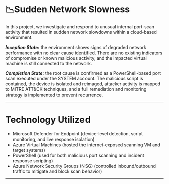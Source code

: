 # 📉Sudden Network Slowness

In this project, we investigate and respond to unusual internal port-scan activity that resulted in sudden network slowdowns within a cloud-based environment.

_**Inception State:**_ the environment shows signs of degraded network performance with no clear cause identified. There are no existing indicators of compromise or known malicious activity, and the impacted virtual machine is still connected to the network.

_**Completion State:**_ the root cause is confirmed as a PowerShell-based port scan executed under the SYSTEM account. The malicious script is contained, the device is isolated and reimaged, attacker activity is mapped to MITRE ATT&CK techniques, and a full remediation and monitoring strategy is implemented to prevent recurrence.

---

# Technology Utilized
- Microsoft Defender for Endpoint (device-level detection, script monitoring, and live response isolation)
- Azure Virtual Machines (hosted the internet-exposed scanning VM and target systems)
- PowerShell (used for both malicious port scanning and incident response scripting)
- Azure Network Security Groups (NSG) (controlled inbound/outbound traffic to mitigate and block scan behavior)
---
